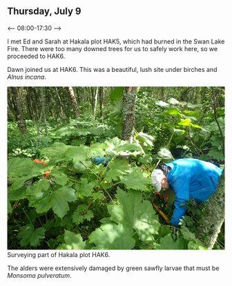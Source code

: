 
## Thursday, July 9

<-- 08:00-17:30 -->

I met Ed and Sarah at Hakala plot HAK5, which had burned in the Swan Lake Fire. There were too many downed trees for us to safely work here, so we proceeded to HAK6.

Dawn joined us at HAK6. This was a beautiful, lush site under birches and *Alnus incana*.

![Surveying part of Hakala plot HAK6.](2020-07-09_HAK6.jpg)\
Surveying part of Hakala plot HAK6.

The alders were extensively damaged by green sawfly larvae that must be <i>Monsoma pulveratum</i>.

